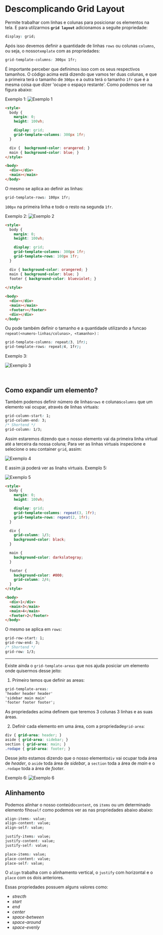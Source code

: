
# Descomplicando Grid Layout

Permite trabalhar com linhas e colunas para posicionar os elementos na tela.  E para utilzarmos **`grid layout`** adicionamos a seguite propriedade:

```css
display: grid; 
```

Após isso devemos definir a quantidade de linhas `rows` ou colunas `columns`, ou seja, o nosso`template` com as propriedades:

```css
grid-template-columns: 300px 1fr;
```

É importante perceber que definimos isso com os seus respectivos tamanhos. O código acima está dizendo que vamos ter duas colunas, e que a primeira terá o tamanho de `300px` e a outra terá o tamanho `1fr` que é a mesma coisa que dizer 'ocupe o espaço restante'. Como podemos ver na figura abaixo:

Exemplo 1:
![Exemplo 1](exemplos/1.png)

```html
<style>
  body {
    margin: 0;
    height: 100vh;

    display: grid;
    grid-template-columns: 300px 1fr;
  }

  div {  background-color: orangered; }
  main { background-color: blue; }
</style>

<body>
  <div></div>
  <main></main>
</body>
```

O mesmo se aplica ao definir as linhas:

```css
grid-template-rows: 100px 1fr;
```

`100px` na primeira linha e todo o resto na segunda `1fr`.

Exemplo 2:
![Exemplo 2](exemplos/2.png)

```html
<style>
  body {
    margin: 0;
    height: 100vh;

    display: grid;
    grid-template-columns: 300px 1fr;
    grid-template-rows: 100px 1fr;
  }

  div { background-color: orangered; }
  main { background-color: blue; }
  footer { background-color: blueviolet; }
  
</style>

<body>
  <div></div>
  <main></main>
  <footer></footer>
  <div></div>
</body>
```

Ou pode também definir o tamanho e a quantidade utilizando a funcao `repeat(<numero-linhas/colunas>, <tamanho>)` :

```css
grid-template-columns: repeat(3, 1fr);
grid-template-rows: repeat(4, 1fr);

```

Exemplo 3:

![Exemplo 3](exemplos/3.png)

<br>

## Como expandir um elemento?

Também podemos definir número de linhas`rows` e colunas`columns` que um elemento vai ocupar, através de linhas virtuais:

```css
grid-column-start: 1;
grid-column-end: 3;
/* Shortend */
grid-column: 1/3;
```

Assim estaremos dizendo que o nosso elemento vai da primeira linha virtual até a terceira da nossa coluna;
Para ver as linhas virtuais inspecione e selecione o seu container `grid`, assim:

![Exemplo 4](exemplos/4.png)

E assim já poderá ver as linahs virtuais.
Exemplo 5:

![Exemplo 5](exemplos/5.png)

```html
<style>
  body {
    margin: 0;
    height: 100vh;

    display: grid;
    grid-template-columns: repeat(3, 1fr);
    grid-template-rows: repeat(2, 1fr);
  }

  div { 
    grid-column: 1/3;
    background-color: black; 
  }

  main { 
    background-color: darkslategray;
  }

  footer { 
    background-color: #000; 
    grid-column: 2/4;
  }
</style>

<body>
  <div>1</div>
  <main>3</main>
  <main>4</main>
  <footer>2</footer>
</body>
```

O mesmo se aplica em `rows`:

```css
grid-row-start: 1;
grid-row-end: 3;
/* Shortend */
grid-row: 1/3;
```

----

Existe ainda o `grid-template-areas` que nos ajuda posiciar um elemento onde quisermos desse jeito:

1. Primeiro temos que definir as areas:

```css
grid-template-areas: 
'header header header'
'sidebar main main'
'footer footer footer';
```

As propriedades acima definem que teremos 3 colunas 3 linhas e as suas áreas.

2. Definir cada elemento em uma área, com a propriedade`grid-area`:

```css
div { grid-area: header; }
aside { grid-area: sidebar; }
section { grid-area: main; }
.rodape { grid-area: footer; }
```

Desse jeito estamos dizendo que o nosso elemento`div` vai ocupar toda área de *header*, o `aside` toda área de *sidebar*, a `section` toda a área de *main* e o `.rodape` toda a área de *footer*.

Exemplo 6:
![Exemplo 6](exemplos/6.png)

## Alinhamento

Podemos alinhar o nosso conteúdo`content`, os `items` ou um determinado elemento fiho`self` como podemos ver as nas propriedades abaixo abaixo:

```css
align-items: value;
align-content: value;
align-self: value;

justify-items: value;
justify-content: value;
justify-self: value;

place-items: value;
place-content: value;
place-self: value;
```

O `align` trabalha com o alinhamento vertical, o `justify` com horizontal e o `place` com os dois anteriores.

Essas propriedades possuem alguns valores como:

- *strecth*
- *start*
- *end*
- *center*
- *space-between*
- *space-around*
- *space-evenly*
